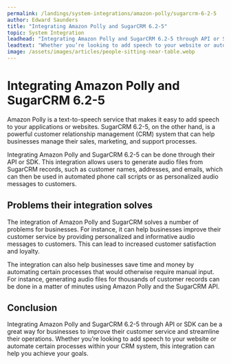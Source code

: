 ```yaml
---
permalink: /landings/system-integrations/amazon-polly/sugarcrm-6-2-5
author: Edward Saunders
title: "Integrating Amazon Polly and SugarCRM 6.2-5"
topic: System Integration
leadhead: "Integrating Amazon Polly and SugarCRM 6.2-5 through API or SDK can be a great way for businesses to improve their customer service and streamline their operations"
leadtext: "Whether you’re looking to add speech to your website or automate certain processes within your CRM system, this integration can help you achieve your goals."
image: /assets/images/articles/people-sitting-near-table.webp
---
```

<div class="arttext"><h1>Integrating Amazon Polly and SugarCRM 6.2-5</h1>
<p>Amazon Polly is a text-to-speech service that makes it easy to add speech to your applications or websites. SugarCRM 6.2-5, on the other hand, is a powerful customer relationship management (CRM) system that can help businesses manage their sales, marketing, and support processes.</p>
<p>Integrating Amazon Polly and SugarCRM 6.2-5 can be done through their API or SDK. This integration allows users to generate audio files from SugarCRM records, such as customer names, addresses, and emails, which can then be used in automated phone call scripts or as personalized audio messages to customers.</p>

<h2>Problems their integration solves</h2>
<p>The integration of Amazon Polly and SugarCRM solves a number of problems for businesses. For instance, it can help businesses improve their customer service by providing personalized and informative audio messages to customers. This can lead to increased customer satisfaction and loyalty.</p>
<p>The integration can also help businesses save time and money by automating certain processes that would otherwise require manual input. For instance, generating audio files for thousands of customer records can be done in a matter of minutes using Amazon Polly and the SugarCRM API.</p>

<h2>Conclusion</h2>
<p>Integrating Amazon Polly and SugarCRM 6.2-5 through API or SDK can be a great way for businesses to improve their customer service and streamline their operations. Whether you’re looking to add speech to your website or automate certain processes within your CRM system, this integration can help you achieve your goals.</p>
</div>